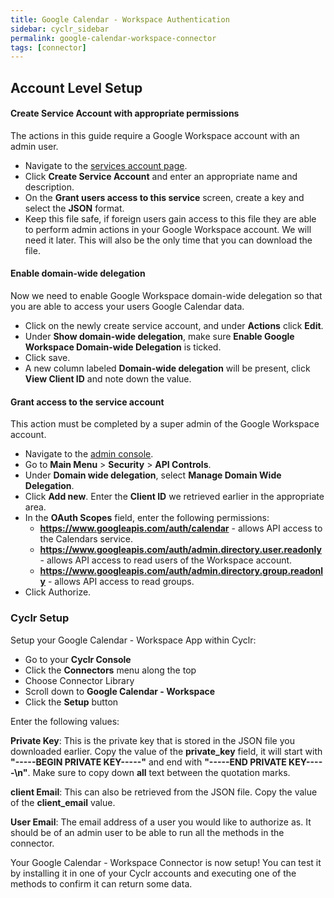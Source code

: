 ```yaml
---
title: Google Calendar - Workspace Authentication
sidebar: cyclr_sidebar
permalink: google-calendar-workspace-connector
tags: [connector]
---
```


## Account Level Setup

#### Create Service Account with appropriate permissions
The actions in this guide require a Google Workspace account with an admin user.
* Navigate to the [services account page](https://console.developers.google.com/iam-admin/serviceaccounts).
* Click **Create Service Account** and enter an appropriate name and description. 
* On the **Grant users access to this service** screen, create a key and select the **JSON** format.
* Keep this file safe, if foreign users gain access to this file they are able to perform admin actions in your Google Workspace account. We will need it later. This will also be the only time that you can download the file.
 
#### Enable domain-wide delegation
Now we need to enable Google Workspace domain-wide delegation so that you are able to access your users Google Calendar data.
* Click on the newly create service account, and under **Actions** click **Edit**.
* Under **Show domain-wide delegation**, make sure **Enable Google Workspace Domain-wide Delegation** is ticked.
* Click save.
* A new column labeled **Domain-wide delegation** will be present, click **View Client ID** and note down the value.

#### Grant access to the service account
This action must be completed by a super admin of the Google Workspace account.
* Navigate to the [admin console](http://admin.google.com/).
* Go to **Main Menu** > **Security** > **API Controls**.
* Under **Domain wide delegation**, select **Manage Domain Wide Delegation**.
* Click **Add new**. Enter the **Client ID** we retrieved earlier in the appropriate area. 
* In the **OAuth Scopes** field, enter the following permissions:
  * **https://www.googleapis.com/auth/calendar** - allows API access to the Calendars service.
  * **https://www.googleapis.com/auth/admin.directory.user.readonly** - allows API access to read users of the Workspace account.
  * **https://www.googleapis.com/auth/admin.directory.group.readonly** - allows API access to read groups.
* Click Authorize.

### Cyclr Setup

Setup your Google Calendar - Workspace App within Cyclr:

*   Go to your **Cyclr Console**
*   Click the **Connectors** menu along the top
*   Choose Connector Library
*   Scroll down to **Google Calendar - Workspace**
*   Click the **Setup** button

Enter the following values:

**Private Key**: This is the private key that is stored in the JSON file you downloaded earlier. Copy the value of the **private_key** field, it will start with **"-----BEGIN PRIVATE KEY-----"** and end with **"-----END PRIVATE KEY-----\n"**. Make sure to copy down **all** text between the quotation marks.

**client Email**: This can also be retrieved from the JSON file. Copy the value of the **client_email** value.

**User Email**: The email address of a user you would like to authorize as. It should be of an admin user to be able to run all the methods in the connector.


Your Google Calendar - Workspace Connector is now setup! You can test it by installing it in one of your Cyclr accounts and executing one of the methods to confirm it can return some data.
